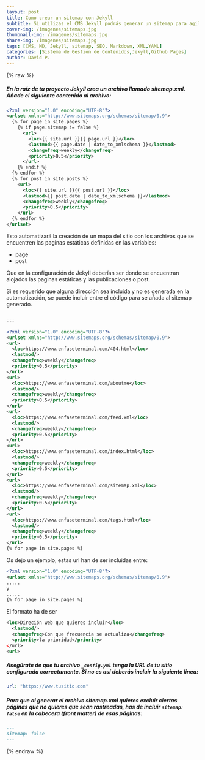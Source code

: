 ```yaml
---
layout: post
title: Como crear un sitemap con Jekyll
subtitle: Si utilizas el CMS Jekyll podrás generar un sitemap para agilizar la indexación de tus páginas en los principales rastreadores
cover-img: /imagenes/sitemaps.jpg
thumbnail-img: /imagenes/sitemaps.jpg
share-img: /imagenes/sitemaps.jpg
tags: [CMS, MD, Jekyll, sitemap, SEO, Markdown, XML,YAML]
categories: [Sistema de Gestión de Contenidos,Jekyll,Github Pages]
author: David P.
---
```

{% raw %}
##### En la raíz de tu proyecto Jekyll crea un archivo llamado sitemap.xml. Añade el siguiente contenido al archivo:

```xml
<?xml version="1.0" encoding="UTF-8"?>
<urlset xmlns="http://www.sitemaps.org/schemas/sitemap/0.9">
  {% for page in site.pages %}
    {% if page.sitemap != false %}
      <url>
        <loc>{{ site.url }}{{ page.url }}</loc>
        <lastmod>{{ page.date | date_to_xmlschema }}</lastmod>
        <changefreq>weekly</changefreq>
        <priority>0.5</priority>
      </url>
    {% endif %}
  {% endfor %}
  {% for post in site.posts %}
    <url>
      <loc>{{ site.url }}{{ post.url }}</loc>
      <lastmod>{{ post.date | date_to_xmlschema }}</lastmod>
      <changefreq>weekly</changefreq>
      <priority>0.5</priority>
    </url>
  {% endfor %}
</urlset>
```

Esto automatizará la creación de un mapa del sitio con los archivos que se encuentren las paginas estáticas definidas en las variables: 

- page
- post

Que en la configuración de Jekyll deberían ser donde se encuentran alojados las paginas estáticas y las publicaciones o post.

Si es requerido que alguna dirección sea incluida y no es generada en la automatización, se puede incluir entre el código para se añada al sitemap generado.

```xml

---

<?xml version="1.0" encoding="UTF-8"?>
<urlset xmlns="http://www.sitemaps.org/schemas/sitemap/0.9">
<url>
  <loc>https://www.enfaseterminal.com/404.html</loc>
  <lastmod/>
  <changefreq>weekly</changefreq>
  <priority>0.5</priority>
</url>
<url>
  <loc>https://www.enfaseterminal.com/aboutme</loc>
  <lastmod/>
  <changefreq>weekly</changefreq>
  <priority>0.5</priority>
</url>
<url>
  <loc>https://www.enfaseterminal.com/feed.xml</loc>
  <lastmod/>
  <changefreq>weekly</changefreq>
  <priority>0.5</priority>
</url>
<url>
  <loc>https://www.enfaseterminal.com/index.html</loc>
  <lastmod/>
  <changefreq>weekly</changefreq>
  <priority>0.5</priority>
</url>
<url>
  <loc>https://www.enfaseterminal.com/sitemap.xml</loc>
  <lastmod/>
  <changefreq>weekly</changefreq>
  <priority>0.5</priority>
</url>
<url>
  <loc>https://www.enfaseterminal.com/tags.html</loc>
  <lastmod/>
  <changefreq>weekly</changefreq>
  <priority>0.5</priority>
</url>
{% for page in site.pages %}
```

Os dejo un ejemplo, estas url han de ser incluidas entre:

```xml
<?xml version="1.0" encoding="UTF-8"?>
<urlset xmlns="http://www.sitemaps.org/schemas/sitemap/0.9">
.....
y
.....
{% for page in site.pages %}
```

El formato ha de ser 

```xml
<loc>Direción web que quieres incluir</loc>
  <lastmod/>
  <changefreq>Con que frecuencia se actualiza</changefreq>
  <priority>la prioridad</priority>
</url>
<url>
```

 

[Formato XML de Sitemaps]: https://www.sitemaps.org/es/protocol.html	"Formato XML de Sitemaps"

##### Asegúrate de que tu archivo `_config.yml` tenga la URL de tu sitio configurada correctamente. Si no es así deberás incluir la siguiente linea:

```yaml
url: "https://www.tusitio.com"
```

##### Para que al generar el archivo sitemap.xml quieres excluir ciertas páginas que no quieres que sean rastreadas, has de incluir `sitemap: false` en la cabecera (front matter) de esas páginas:

```markdown
---
sitemap: false
---

```
{% endraw %}
